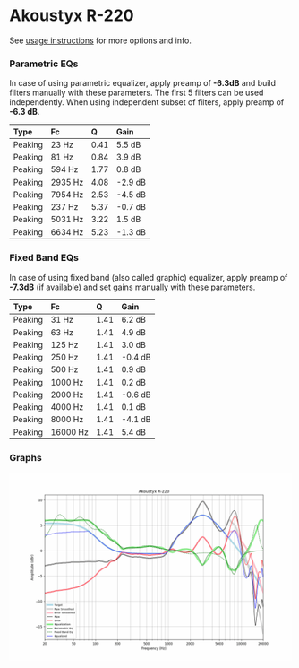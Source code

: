 # Akoustyx R-220
See [usage instructions](https://github.com/jaakkopasanen/AutoEq#usage) for more options and info.

### Parametric EQs
In case of using parametric equalizer, apply preamp of **-6.3dB** and build filters manually
with these parameters. The first 5 filters can be used independently.
When using independent subset of filters, apply preamp of **-6.3 dB**.

| Type    | Fc      |    Q | Gain    |
|:--------|:--------|:-----|:--------|
| Peaking | 23 Hz   | 0.41 | 5.5 dB  |
| Peaking | 81 Hz   | 0.84 | 3.9 dB  |
| Peaking | 594 Hz  | 1.77 | 0.8 dB  |
| Peaking | 2935 Hz | 4.08 | -2.9 dB |
| Peaking | 7954 Hz | 2.53 | -4.5 dB |
| Peaking | 237 Hz  | 5.37 | -0.7 dB |
| Peaking | 5031 Hz | 3.22 | 1.5 dB  |
| Peaking | 6634 Hz | 5.23 | -1.3 dB |

### Fixed Band EQs
In case of using fixed band (also called graphic) equalizer, apply preamp of **-7.3dB**
(if available) and set gains manually with these parameters.

| Type    | Fc       |    Q | Gain    |
|:--------|:---------|:-----|:--------|
| Peaking | 31 Hz    | 1.41 | 6.2 dB  |
| Peaking | 63 Hz    | 1.41 | 4.9 dB  |
| Peaking | 125 Hz   | 1.41 | 3.0 dB  |
| Peaking | 250 Hz   | 1.41 | -0.4 dB |
| Peaking | 500 Hz   | 1.41 | 0.9 dB  |
| Peaking | 1000 Hz  | 1.41 | 0.2 dB  |
| Peaking | 2000 Hz  | 1.41 | -0.6 dB |
| Peaking | 4000 Hz  | 1.41 | 0.1 dB  |
| Peaking | 8000 Hz  | 1.41 | -4.1 dB |
| Peaking | 16000 Hz | 1.41 | 5.4 dB  |

### Graphs
![](./Akoustyx%20R-220.png)